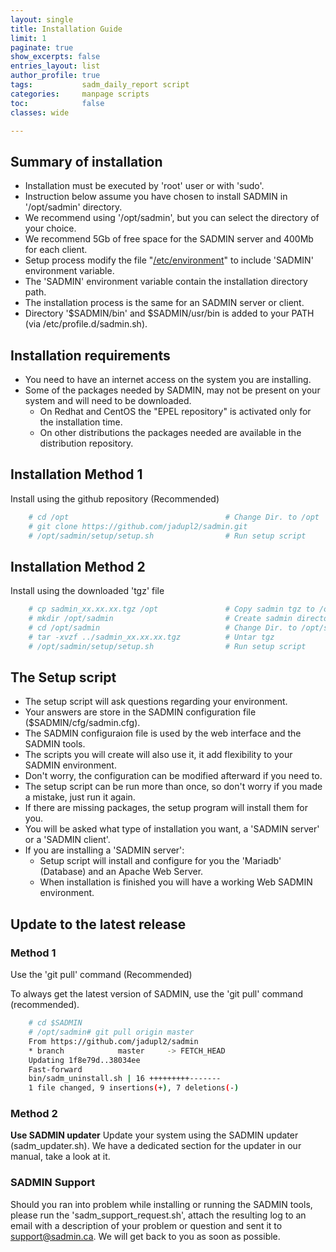 ```yaml
---
layout: single
title: Installation Guide
limit: 1
paginate: true
show_excerpts: false
entries_layout: list
author_profile: true
tags:           sadm_daily_report script 
categories:     manpage scripts 
toc:            false
classes: wide

---
```



## Summary of installation

- Installation must be executed by 'root' user or with 'sudo'.
- Instruction below assume you have chosen to install SADMIN in '/opt/sadmin' directory.
- We recommend using '/opt/sadmin', but you can select the directory of your choice.
- We recommend 5Gb of free space for the SADMIN server and 400Mb for each client.
- Setup process modify the file "[/etc/environment](/assets/img/files/etc_environment.png)" to include 'SADMIN' environment variable.
- The 'SADMIN' environment variable contain the installation directory path.
- The installation process is the same for an SADMIN server or client.
- Directory '$SADMIN/bin' and $SADMIN/usr/bin is added to your PATH (via /etc/profile.d/sadmin.sh). 

## Installation requirements
- You need to have an internet access on the system you are installing.
- Some of the packages needed by SADMIN, may not be present on your system and will need to be downloaded.
  - On Redhat and CentOS the "EPEL repository" is activated only for the installation time.
  - On other distributions the packages needed are available in the distribution repository.

 
## Installation Method 1
Install using the github repository (Recommended)
```bash
    # cd /opt                                   # Change Dir. to /opt
    # git clone https://github.com/jadupl2/sadmin.git
    # /opt/sadmin/setup/setup.sh                # Run setup script
```

## Installation Method 2 
Install using the downloaded 'tgz' file   
```bash
    # cp sadmin_xx.xx.xx.tgz /opt               # Copy sadmin tgz to /opt
    # mkdir /opt/sadmin                         # Create sadmin directory
    # cd /opt/sadmin                            # Change Dir. to /opt/sadmin
    # tar -xvzf ../sadmin_xx.xx.xx.tgz          # Untar tgz
    # /opt/sadmin/setup/setup.sh                # Run setup script
```

## The Setup script

- The setup script will ask questions regarding your environment.  
- Your answers are store in the SADMIN configuration file ($SADMIN/cfg/sadmin.cfg).  
- The SADMIN configuraion file is used by the web interface and the SADMIN tools.  
- The scripts you will create will also use it, it add flexibility to your SADMIN environment.  
- Don't worry, the configuration can be modified afterward if you need to.  
- The setup script can be run more than once, so don't worry if you made a mistake, just run it again.  
- If there are missing packages, the setup program will install them for you.  
- You will be asked what type of installation you want, a 'SADMIN server' or a 'SADMIN client'.  
- If you are installing a 'SADMIN server':  
    - Setup script will install and configure for you the 'Mariadb' (Database) and an Apache Web Server.  
    - When installation is finished you will have a working Web SADMIN environment.  


## Update to the latest release

### Method 1
Use the 'git pull' command (Recommended)

To always get the latest version of SADMIN, use the 'git pull' command (recommended).
```bash
    # cd $SADMIN
    # /opt/sadmin# git pull origin master
    From https://github.com/jadupl2/sadmin
    * branch            master     -> FETCH_HEAD
    Updating 1f8e79d..38034ee
    Fast-forward
    bin/sadm_uninstall.sh | 16 +++++++++-------
    1 file changed, 9 insertions(+), 7 deletions(-)
```

### Method 2
**Use SADMIN updater**
Update your system using the SADMIN updater (sadm_updater.sh).
We have a dedicated section for the updater in our manual, take a look at it.

### SADMIN Support
Should you ran into problem while installing or running the SADMIN tools, please run the 
'sadm_support_request.sh', attach the resulting log to an email with a description of your 
problem or question and sent it to support@sadmin.ca. We will get back to you as soon as possible.  
